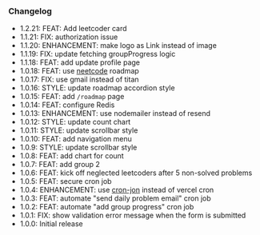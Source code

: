 ### Changelog

- 1.2.21: FEAT: Add leetcoder card
- 1.1.21: FIX: authorization issue
- 1.1.20: ENHANCEMENT: make logo as Link instead of image
- 1.1.19: FIX: update fetching groupProgress logic
- 1.1.18: FEAT: add update profile page
- 1.0.18: FEAT: use [neetcode](https://neetcode.io/practice) roadmap
- 1.0.17: FIX: use gmail instead of titan
- 1.0.16: STYLE: update roadmap accordion style
- 1.0.15: FEAT: add `/roadmap` page
- 1.0.14: FEAT: configure Redis
- 1.0.13: ENHANCEMENT: use nodemailer instead of resend
- 1.0.12: STYLE: update count chart
- 1.0.11: STYLE: update scrollbar style
- 1.0.10: FEAT: add navigation menu
- 1.0.9: STYLE: update scrollbar style
- 1.0.8: FEAT: add chart for count
- 1.0.7: FEAT: add group 2
- 1.0.6: FEAT: kick off neglected leetcoders after 5 non-solved problems
- 1.0.5: FEAT: secure cron job
- 1.0.4: ENHANCEMENT: use [cron-jon](https://console.cron-job.org/jobs) instead of vercel cron
- 1.0.3: FEAT: automate "send daily problem email" cron job
- 1.0.2: FEAT: automate "add group progress" cron job
- 1.0.1: FIX: show validation error message when the form is submitted
- 1.0.0: Initial release
